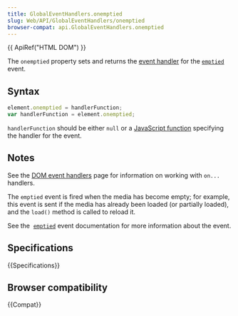 ```yaml
---
title: GlobalEventHandlers.onemptied
slug: Web/API/GlobalEventHandlers/onemptied
browser-compat: api.GlobalEventHandlers.onemptied
---
```

{{ ApiRef("HTML DOM") }}

The `onemptied` property sets and returns the [event handler](/en-US/docs/Web/Guide/Events/Event_handlers) for the
[`emptied`](/en-US/docs/Web/API/HTMLMediaElement/emptied_event) event.

## Syntax

```js
element.onemptied = handlerFunction;
var handlerFunction = element.onemptied;
```

`handlerFunction` should be either `null` or a [JavaScript function](/en-US/docs/Web/JavaScript/Reference/Functions)
specifying the handler for the event.

## Notes

See the [DOM event handlers](/en-US/docs/Web/Guide/Events/Event_handlers)
page for information on working with `on...` handlers.

The `emptied` event is fired when the media has become empty; for example,
this event is sent if the media has already been loaded (or partially loaded), and the
`load()` method is called to reload it.

See the  [`emptied`](/en-US/docs/Web/API/HTMLMediaElement/emptied_event) event
documentation for more information about the event.

## Specifications

{{Specifications}}

## Browser compatibility

{{Compat}}
